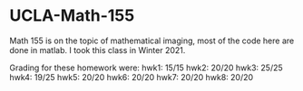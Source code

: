 # UCLA-Math-155

Math 155 is on the topic of mathematical imaging, most of the code here are done in matlab. I took this class in Winter 2021. 

Grading for these homework were:
hwk1: 15/15
hwk2: 20/20
hwk3: 25/25
hwk4: 19/25
hwk5: 20/20
hwk6: 20/20
hwk7: 20/20
hwk8: 20/20
